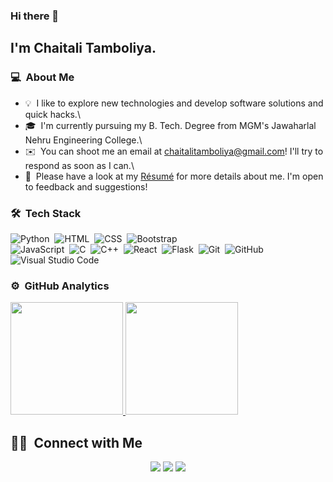 <!--
**chaitali-1805/chaitali-1805** is a ✨ _special_ ✨ repository because its `README.md` (this file) appears on your GitHub profile.

Here are some ideas to get you started:

- 🔭 I’m currently working on ...
- 🌱 I’m currently learning ...
- 👯 I’m looking to collaborate on ...
- 🤔 I’m looking for help with ...
- 💬 Ask me about ...
- 📫 How to reach me: ...
- 😄 Pronouns: ...
- ⚡ Fun fact: ...
-->
### Hi there 👋

## I'm Chaitali Tamboliya.

### 💻 &nbsp;About Me 

- 💡 &nbsp;I like to explore new technologies and develop software solutions and quick hacks.\
- 🎓 &nbsp;I'm currently pursuing my B. Tech. Degree from MGM's Jawaharlal Nehru Engineering College.\
- ✉️ &nbsp;You can shoot me an email at chaitalitamboliya@gmail.com! I'll try to respond as soon as I can.\
- 📄 &nbsp;Please have a look at my [Résumé](https://drive.google.com/file/d/12fbZoRBgJuTLa3Vqv93Lel0dVLSGmYMq/view?usp=sharing) for more details about me. I'm open to feedback and suggestions!

### 🛠 &nbsp;Tech Stack

![Python](https://img.shields.io/badge/-Python-05122A?style=flat&logo=python)&nbsp;
![HTML](https://img.shields.io/badge/-HTML-05122A?style=flat&logo=HTML5)&nbsp;
![CSS](https://img.shields.io/badge/-CSS-05122A?style=flat&logo=CSS3&logoColor=1572B6)&nbsp;
![Bootstrap](https://img.shields.io/badge/-Bootstrap-05122A?style=flat&logo=bootstrap&logoColor=563D7C)\
![JavaScript](https://img.shields.io/badge/-JavaScript-05122A?style=flat&logo=javascript)&nbsp;
![C](https://img.shields.io/badge/-C-05122A?style=flat&logo=C&logoColor=A8B9CC)&nbsp;
![C++](https://img.shields.io/badge/-C++-05122A?style=flat&logo=C%2B%2B&logoColor=00599C)&nbsp;
![React](https://img.shields.io/badge/-React-05122A?style=flat&logo=react)&nbsp;
![Flask](https://img.shields.io/badge/-Flask-05122A?style=flat&logo=flask)&nbsp;
![Git](https://img.shields.io/badge/-Git-05122A?style=flat&logo=git)&nbsp;
![GitHub](https://img.shields.io/badge/-GitHub-05122A?style=flat&logo=github)&nbsp;
![Visual Studio Code](https://img.shields.io/badge/-Visual%20Studio%20Code-05122A?style=flat&logo=visual-studio-code&logoColor=007ACC)&nbsp;

### ⚙️ &nbsp;GitHub Analytics
<p>
<a href="https://github.com/AVS1508">
  <img height="180em" src="https://github-readme-stats.vercel.app/api?username=chaitali-1805&show_icons=true&theme=radical" />
  <img height="180em" src="https://github-readme-stats-eight-theta.vercel.app/api/top-langs/?username=chaitali-1805&theme=radical&layout=compact" />
</a>
</p>


##  🤝🏻 &nbsp;Connect with Me

<p align="center">
<a href="https://www.linkedin.com/in/chaitali-tamboliya-b33844171/"><img src="https://img.shields.io/badge/-Chaitali%20Tamboliya-0077B5?style=flat&logo=Linkedin&logoColor=white"/></a>
<a href="mailto:chaitalitamboliya@gmail.com"><img src="https://img.shields.io/badge/-chaitalitamboliya@gmail.com-D14836?style=flat&logo=Gmail&logoColor=white"/></a>
<a href="https://www.instagram.com/chaitali_1805/"><img src="https://img.shields.io/badge/-@chaitali_1805-E4405F?style=flat&logo=Instagram&logoColor=white"/></a>
<!--
**cdthomp1/cdthomp1** is a ✨ _special_ ✨ repository because its `README.md` (this file) appears on your GitHub profile.




